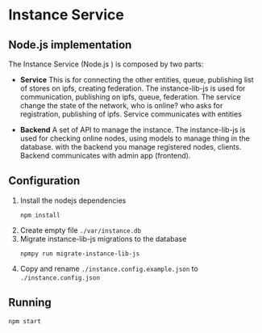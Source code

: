 # Instance Service
## Node.js implementation
The Instance Service (Node.js ) is composed by two parts:

* **Service** This is for connecting the other entities, queue, publishing list of stores on ipfs, creating federation. The instance-lib-js is used for communication, publishing on ipfs, queue, federation. The service change the state of the network, who is online? who asks for registration, publishing of ipfs. Service communicates with entities


* **Backend** A set of API to manage the instance. The instance-lib-js is used for checking online nodes, using models to manage thing in the database. with the backend you manage registered nodes, clients. Backend communicates with admin app (frontend).

## Configuration
1. Install the nodejs dependencies
    ```
    npm install
    ```
3. Create empty file `./var/instance.db`
2. Migrate instance-lib-js migrations to the database
    ```
    npmpy run migrate-instance-lib-js
    ```
4. Copy and rename  `./instance.config.example.json` to `./instance.config.json`

## Running
```
npm start
```